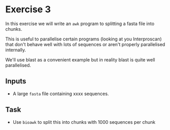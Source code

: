 # Exercise 3

In this exercise we will write an `awk` program to splitting a fasta file into chunks. 

This is useful to parallelise certain programs (looking at you Interproscan) that don't behave well with lots of sequences or aren't properly parallelised internally.  

We'll use blast as a convenient example but in reality blast is quite well parallelised.

## Inputs

- A large `fasta` file containing xxxx sequences.

## Task

- Use `bioawk` to split this into chunks with 1000 sequences per chunk


